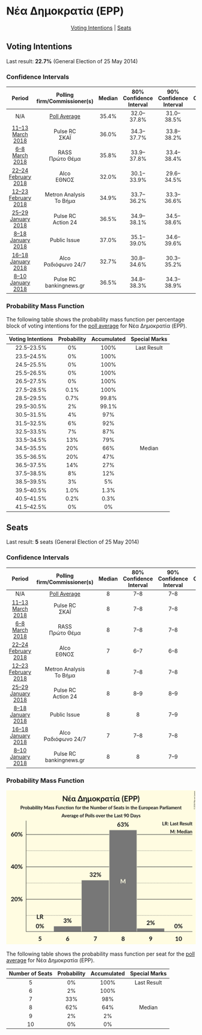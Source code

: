 # Νέα Δημοκρατία (EPP)

<p align="center"><a href="#voting-intentions">Voting Intentions</a> | <a href="#seats">Seats</a></p>

## Voting Intentions

Last result: **22.7%** (General Election of 25 May 2014)

### Confidence Intervals

| Period     | Polling firm/Commissioner(s) | Median | 80% Confidence Interval | 90% Confidence Interval | 95% Confidence Interval | 99% Confidence Interval |
|:----------:|:----------------:|:-----------:|:-----------------------:|:-----------------------:|:-----------------------:|:-----------------------:|
| N/A | [Poll Average](average.html) | 35.4% | 32.0–37.8% | 31.0–38.5% | 30.3–39.0% | 29.2–40.2% |
| [11–13 March 2018](2018-03-13-PulseRC.html) | Pulse RC <br> ΣΚΑΪ | 36.0% | 34.3–37.7% | 33.8–38.2% | 33.4–38.6% | 32.6–39.4% |
| [6–8 March 2018](2018-03-08-RASS.html) | RASS <br> Πρώτο Θέμα | 35.8% | 33.9–37.8% | 33.4–38.4% | 32.9–38.9% | 32.0–39.8% |
| [22–24 February 2018](2018-02-24-Alco.html) | Alco <br> ΕΘΝΟΣ | 32.0% | 30.1–33.9% | 29.6–34.5% | 29.2–35.0% | 28.3–35.9% |
| [12–23 February 2018](2018-02-23-MetronAnalysis.html) | Metron Analysis <br> Το Βήμα | 34.9% | 33.7–36.2% | 33.3–36.6% | 33.0–36.9% | 32.4–37.5% |
| [25–29 January 2018](2018-01-29-PulseRC.html) | Pulse RC <br> Action 24 | 36.5% | 34.9–38.1% | 34.5–38.6% | 34.1–39.0% | 33.4–39.7% |
| [8–18 January 2018](2018-01-18-PublicIssue.html) | Public Issue | 37.0% | 35.1–39.0% | 34.6–39.6% | 34.1–40.1% | 33.2–41.0% |
| [16–18 January 2018](2018-01-18-Alco.html) | Alco <br> Ραδιόφωνο 24/7 | 32.7% | 30.8–34.6% | 30.3–35.2% | 29.9–35.7% | 29.0–36.6% |
| [8–10 January 2018](2018-01-10-PulseRC.html) | Pulse RC <br> bankingnews.gr | 36.5% | 34.8–38.3% | 34.3–38.9% | 33.9–39.3% | 33.0–40.2% |

### Probability Mass Function

The following table shows the probability mass function per percentage block of voting intentions for the [poll average](average.html) for Νέα Δημοκρατία (EPP).

| Voting Intentions | Probability | Accumulated | Special Marks |
|:-----------------:|:-----------:|:-----------:|:-------------:|
| 22.5–23.5% | 0% | 100% | Last Result |
| 23.5–24.5% | 0% | 100% |  |
| 24.5–25.5% | 0% | 100% |  |
| 25.5–26.5% | 0% | 100% |  |
| 26.5–27.5% | 0% | 100% |  |
| 27.5–28.5% | 0.1% | 100% |  |
| 28.5–29.5% | 0.7% | 99.8% |  |
| 29.5–30.5% | 2% | 99.1% |  |
| 30.5–31.5% | 4% | 97% |  |
| 31.5–32.5% | 6% | 92% |  |
| 32.5–33.5% | 7% | 87% |  |
| 33.5–34.5% | 13% | 79% |  |
| 34.5–35.5% | 20% | 66% | Median |
| 35.5–36.5% | 20% | 47% |  |
| 36.5–37.5% | 14% | 27% |  |
| 37.5–38.5% | 8% | 12% |  |
| 38.5–39.5% | 3% | 5% |  |
| 39.5–40.5% | 1.0% | 1.3% |  |
| 40.5–41.5% | 0.2% | 0.3% |  |
| 41.5–42.5% | 0% | 0% |  |


## Seats

Last result: **5** seats (General Election of 25 May 2014)

### Confidence Intervals

| Period     | Polling firm/Commissioner(s) | Median | 80% Confidence Interval | 90% Confidence Interval | 95% Confidence Interval | 99% Confidence Interval |
|:----------:|:----------------:|:------:|:-----------------------:|:-----------------------:|:-----------------------:|:-----------------------:|
| N/A | [Poll Average](average.html) | 8 | 7–8 | 7–8 | 7–8 | 6–9 |
| [11–13 March 2018](2018-03-13-PulseRC.html) | Pulse RC <br> ΣΚΑΪ | 8 | 7–8 | 7–8 | 7–8 | 7–9 |
| [6–8 March 2018](2018-03-08-RASS.html) | RASS <br> Πρώτο Θέμα | 8 | 7–8 | 7–8 | 7–8 | 7–9 |
| [22–24 February 2018](2018-02-24-Alco.html) | Alco <br> ΕΘΝΟΣ | 7 | 6–7 | 6–8 | 6–8 | 6–8 |
| [12–23 February 2018](2018-02-23-MetronAnalysis.html) | Metron Analysis <br> Το Βήμα | 8 | 7–8 | 7–8 | 7–8 | 7–8 |
| [25–29 January 2018](2018-01-29-PulseRC.html) | Pulse RC <br> Action 24 | 8 | 8–9 | 8–9 | 8–9 | 7–9 |
| [8–18 January 2018](2018-01-18-PublicIssue.html) | Public Issue | 8 | 8 | 7–9 | 7–9 | 7–9 |
| [16–18 January 2018](2018-01-18-Alco.html) | Alco <br> Ραδιόφωνο 24/7 | 7 | 7–8 | 7–8 | 6–8 | 6–8 |
| [8–10 January 2018](2018-01-10-PulseRC.html) | Pulse RC <br> bankingnews.gr | 8 | 8 | 7–9 | 7–9 | 7–9 |

### Probability Mass Function

![Graph with seats probability mass function not yet produced](average-seats-pmf-ΝέαΔημοκρατίαepp.png "Seats Probability Mass Function")

The following table shows the probability mass function per seat for the [poll average](average.html) for Νέα Δημοκρατία (EPP).

| Number of Seats | Probability | Accumulated | Special Marks |
|:---------------:|:-----------:|:-----------:|:-------------:|
| 5 | 0% | 100% | Last Result |
| 6 | 2% | 100% |  |
| 7 | 33% | 98% |  |
| 8 | 62% | 64% | Median |
| 9 | 2% | 2% |  |
| 10 | 0% | 0% |  |


